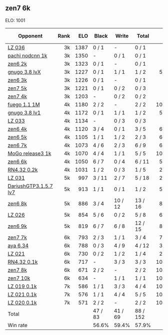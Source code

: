 ## zen7 6k ##

ELO: 1001

Opponent | Rank | ELO | Black | Write | Total | Win rate
---------|-----:|----:|-------|-------|-------|-------:
[LZ 036](LZ%20036.md) | 3k | 1387 | 0 / 1 | - | 0 / 1 | 0.0%
[pachi nodcnn 1k](pachi%20nodcnn%201k.md) | 3k | 1350 | - | 0 / 1 | 0 / 1 | 0.0%
[zen6 2k](zen6%202k.md) | 3k | 1323 | 0 / 1 | - | 0 / 1 | 0.0%
[gnugo 3.8 lvX](gnugo%203.8%20lvX.md) | 3k | 1227 | 0 / 1 | 1 / 1 | 1 / 2 | 50.0%
[zen6 3k](zen6%203k.md) | 3k | 1226 | 0 / 1 | - | 0 / 1 | 0.0%
[zen7 5k](zen7%205k.md) | 3k | 1221 | 0 / 1 | 0 / 2 | 0 / 3 | 0.0%
[zen7 4k](zen7%204k.md) | 3k | 1203 | - | 0 / 2 | 0 / 2 | 0.0%
[fuego 1.1 1M](fuego%201.1%201M.md) | 4k | 1180 | 2 / 2 | - | 2 / 2 | 100.0%
[gnugo 3.8 lv1](gnugo%203.8%20lv1.md) | 4k | 1172 | 0 / 1 | 1 / 1 | 1 / 2 | 50.0%
[LZ 033](LZ%20033.md) | 4k | 1134 | - | 0 / 3 | 0 / 3 | 0.0%
[zen6 4k](zen6%204k.md) | 4k | 1120 | 3 / 4 | 0 / 1 | 3 / 5 | 60.0%
[zen6 5k](zen6%205k.md) | 4k | 1105 | 1 / 1 | 1 / 2 | 2 / 3 | 66.7%
[zen6 7k](zen6%207k.md) | 4k | 1073 | 4 / 6 | 2 / 3 | 6 / 9 | 66.7%
[MoGo release3 1k](MoGo%20release3%201k.md) | 4k | 1070 | 4 / 4 | 1 / 1 | 5 / 5 | 100.0%
[zen6 6k](zen6%206k.md) | 4k | 1050 | 6 / 7 | 0 / 4 | 6 / 11 | 54.5%
[RN4.32 0.2k](RN4.32%200.2k.md) | 4k | 1031 | 1 / 2 | 0 / 3 | 1 / 5 | 20.0%
[LZ 031](LZ%20031.md) | 5k | 997 | 3 / 11 | 2 / 7 | 5 / 18 | 27.8%
[DariushGTP3.1.5.7 lv7](DariushGTP3.1.5.7%20lv7.md) | 5k | 913 | 1 / 1 | 0 / 1 | 1 / 2 | 50.0%
[zen6 8k](zen6%208k.md) | 5k | 886 | 3 / 4 | 10 / 12 | 13 / 16 | 81.3%
[LZ 026](LZ%20026.md) | 5k | 854 | 5 / 6 | 0 / 2 | 5 / 8 | 62.5%
[zen6 9k](zen6%209k.md) | 5k | 819 | 6 / 7 | 6 / 8 | 12 / 15 | 80.0%
[zen7 7k](zen7%207k.md) | 6k | 793 | 2 / 3 | 1 / 1 | 3 / 4 | 75.0%
[aya 6.34](aya%206.34.md) | 6k | 788 | 0 / 3 | 4 / 9 | 4 / 12 | 33.3%
[LZ 021](LZ%20021.md) | 6k | 730 | 0 / 2 | 1 / 2 | 1 / 4 | 25.0%
[RN4.32 0.1k](RN4.32%200.1k.md) | 6k | 717 | - | 3 / 3 | 3 / 3 | 100.0%
[zen7 8k](zen7%208k.md) | 6k | 671 | 2 / 2 | - | 2 / 2 | 100.0%
[zen7 10k](zen7%2010k.md) | 6k | 634 | - | 1 / 1 | 1 / 1 | 100.0%
[LZ 019 0.1k](LZ%20019%200.1k.md) | 7k | 586 | 1 / 1 | 3 / 3 | 4 / 4 | 100.0%
[LZ 021 0.1k](LZ%20021%200.1k.md) | 7k | 576 | 1 / 1 | 4 / 4 | 5 / 5 | 100.0%
[LZ 020 0.1k](LZ%20020%200.1k.md) | 7k | 571 | 2 / 2 | - | 2 / 2 | 100.0%
Total | | | 47 / 83 | 41 / 69 | 88 / 152 | 
Win rate| | | 56.6% | 59.4% | 57.9% | 
